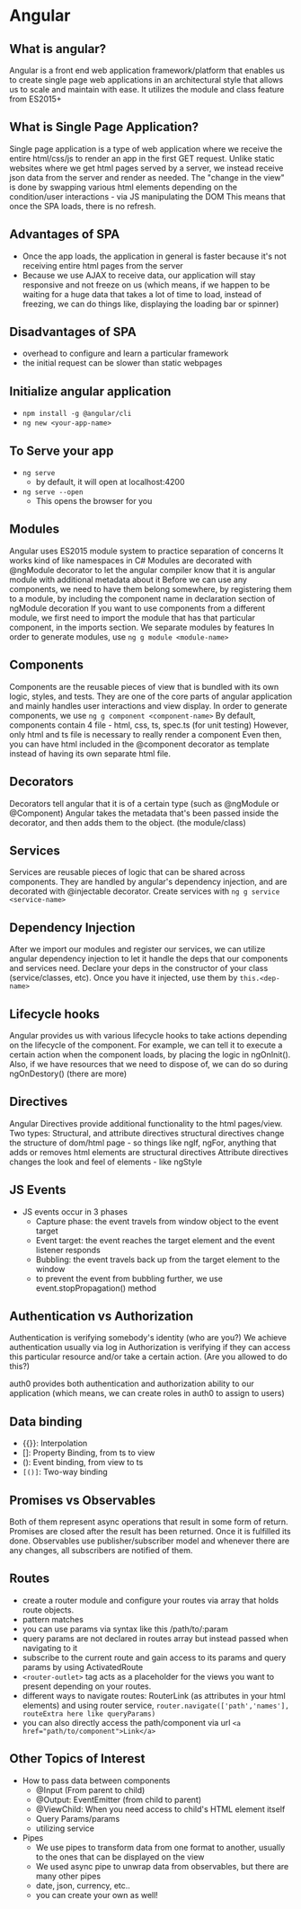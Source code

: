 # Angular

## What is angular?
Angular is a front end web application framework/platform that enables us to create single page web applications in an architectural style that allows us to scale and maintain with ease.
It utilizes the module and class feature from ES2015+

## What is Single Page Application?
Single page application is a type of web application where we receive the entire html/css/js to render an app in the first GET request.
Unlike static websites where we get html pages served by a server, we instead receive json data from the server and render as needed.
The "change in the view" is done by swapping various html elements depending on the condition/user interactions - via JS manipulating the DOM
This means that once the SPA loads, there is no refresh.

## Advantages of SPA
- Once the app loads, the application in general is faster because it's not receiving entire html pages from the server
- Because we use AJAX to receive data, our application will stay responsive and not freeze on us (which means, if we happen to be waiting for a huge data that takes a lot of time to load, instead of freezing, we can do things like, displaying the loading bar or spinner)

## Disadvantages of SPA
- overhead to configure and learn a particular framework
- the initial request can be slower than static webpages

## Initialize angular application
- ```npm install -g @angular/cli```
- ```ng new <your-app-name>```

## To Serve your app
- ```ng serve```
    - by default, it will open at localhost:4200
- ```ng serve --open```
    - This opens the browser for you

## Modules
Angular uses ES2015 module system to practice separation of concerns
It works kind of like namespaces in C#
Modules are decorated with @ngModule decorator to let the angular compiler know that it is angular module with additional metadata about it
Before we can use any components, we need to have them belong somewhere, by registering them to a module, by including the component name in declaration section of ngModule decoration
If you want to use components from a different module, we first need to import the module that has that particular component, in the imports section.
We separate modules by features
In order to generate modules, use ```ng g module <module-name>```

## Components
Components are the reusable pieces of view that is bundled with its own logic, styles, and tests.
They are one of the core parts of angular application and mainly handles user interactions and view display.
In order to generate components, we use ```ng g component <component-name>``` 
By default, components contain 4 file - html, css, ts, spec.ts (for unit testing)
However, only html and ts file is necessary to really render a component
Even then, you can have html included in the @component decorator as template instead of having its own separate html file.

## Decorators
Decorators tell angular that it is of a certain type (such as @ngModule or @Component) Angular takes the metadata that's been passed inside the decorator, and then adds them to the object. (the module/class)

## Services
Services are reusable pieces of logic that can be shared across components.
They are handled by angular's dependency injection, and are decorated with @injectable decorator.
Create services with ```ng g service <service-name>```

## Dependency Injection
After we import our modules and register our services, we can utilize angular dependency injection to let it handle the deps that our components and services need. Declare your deps in the constructor of your class (service/classes, etc). Once you have it injected, use them by ```this.<dep-name>```

## Lifecycle hooks
Angular provides us with various lifecycle hooks to take actions depending on the lifecycle of the component. For example, we can tell it to execute a certain action when the component loads, by placing the logic in ngOnInit(). Also, if we have resources that we need to dispose of, we can do so during ngOnDestory()
(there are more)

## Directives
Angular Directives provide additional functionality to the html pages/view.
Two types: Structural, and attribute directives
structural directives change the structure of dom/html page
    - so things like ngIf, ngFor, anything that adds or removes html elements are structural directives
Attribute directives changes the look and feel of elements
    - like ngStyle

## JS Events
- JS events occur in 3 phases
    - Capture phase: the event travels from window object to the event target
    - Event target: the event reaches the target element and the event listener responds
    - Bubbling: the event travels back up from the target element to the window
    - to prevent the event from bubbling further, we use event.stopPropagation() method

## Authentication vs Authorization
Authentication is verifying somebody's identity (who are you?)
    We achieve authentication usually via log in
Authorization is verifying if they can access this particular resource and/or take a certain action. (Are you allowed to do this?)

auth0 provides both authentication and authorization ability to our application (which means, we can create roles in auth0 to assign to users)

## Data binding
- {{}}: Interpolation
- []: Property Binding, from ts to view
- (): Event binding, from view to ts
- ```[()]```: Two-way binding

## Promises vs Observables

Both of them represent async operations that result in some form of return. Promises are closed after the result has been returned. Once it is fulfilled its done. Observables use publisher/subscriber model and whenever there are any changes, all subscribers are notified of them.

## Routes
- create a router module and configure your routes via array that holds route objects. 
- pattern matches
- you can use params via syntax like this /path/to/:param
- query params are not declared in routes array but instead passed when navigating to it
- subscribe to the current route and gain access to its params and query params by using ActivatedRoute
- ```<router-outlet>``` tag acts as a placeholder for the views you want to present depending on your routes.
- different ways to navigate routes: RouterLink (as attributes in your html elements) and using router service, ```router.navigate(['path','names'], routeExtra here like queryParams)```
- you can also directly access the path/component via url ```<a href="path/to/component">Link</a>```

## Other Topics of Interest
- How to pass data between components
    - @Input (From parent to child)
    - @Output: EventEmitter (from child to parent)
    - @ViewChild: When you need access to child's HTML element itself
    - Query Params/params
    - utilizing service
- Pipes
    - We use pipes to transform data from one format to another, usually to the ones that can be displayed on the view 
    - We used async pipe to unwrap data from observables, but there are many other pipes
    - date, json, currency, etc..
    - you can create your own as well!

